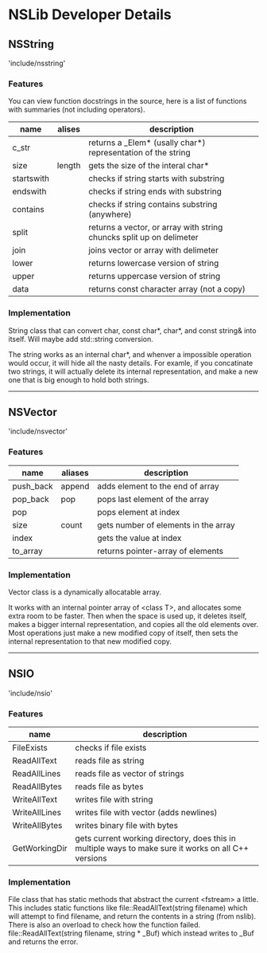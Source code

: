 # NSLib Developer Details

## NSString

'include/nsstring'

### Features

You can view function docstrings in the source, here is a list of functions with summaries (not including operators).

| name | alises | description |
|-|-|-|
| c_str | | returns a _Elem* (usally char*) representation of the string |
| size | length | gets the size of the interal char* |
| startswith | | checks if string starts with substring |
| endswith | | checks if string ends with substring |
| contains | | checks if string contains substring (anywhere) |
| split | | returns a vector, or array with string chuncks split up on delimeter |
| join | | joins vector or array with delimeter |
| lower | | returns lowercase version of string |
| upper | | returns uppercase version of string |
| data | | returns const character array (not a copy) |

### Implementation

String class that can convert char, const char*, char*, and const string& into itself. Will maybe add std::string conversion.

The string works as an internal char*, and whenver a impossible operation would occur, it will hide all the nasty details. For examle, if you concatinate two strings, it will actually delete its internal representation, and make a new one that is big enough to hold both strings.

___

## NSVector

'include/nsvector'

### Features

| name | aliases | description |
|-|-|-|
| push_back | append | adds element to the end of array |
| pop_back | pop | pops last element of the array |
| pop | | pops element at index |
| size | count | gets number of elements in the array |
| index | | gets the value at index |
| to_array | | returns pointer-array of elements |

### Implementation

Vector class is a dynamically allocatable array.

It works with an internal pointer array of \<class T\>, and allocates some extra room to be faster. Then when the space is used up, it deletes itself, makes a bigger internal representation, and copies all the old elements over. Most operations just make a new modified copy of itself, then sets the internal representation to that new modified copy.

___

## NSIO

'include/nsio'

### Features

| name | description |
|-|-|
| FileExists | checks if file exists |
| ReadAllText | reads file as string |
| ReadAllLines | reads file as vector of strings |
| ReadAllBytes | reads file as bytes |
| WriteAllText | writes file with string |
| WriteAllLines | writes file with vector (adds newlines) |
| WriteAllBytes | writes binary file with bytes |
| GetWorkingDir | gets current working directory, does this in multiple ways to make sure it works on all C++ versions |

### Implementation

File class that has static methods that abstract the current \<fstream\> a little. This includes static functions like file::ReadAllText(string filename) which will attempt to find filename, and return the contents in a string (from nslib). There is also an overload to check how the function failed. file::ReadAllText(string filename, string * _Buf) which instead writes to _Buf and returns the error.
